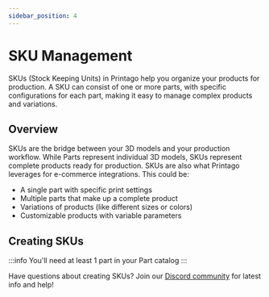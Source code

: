 ```yaml
---
sidebar_position: 4
---
```


# SKU Management

SKUs (Stock Keeping Units) in Printago help you organize your products for production. A SKU can consist of one or more parts, with specific configurations for each part, making it easy to manage complex products and variations.  

## Overview

SKUs are the bridge between your 3D models and your production workflow. While Parts represent individual 3D models, SKUs represent complete products ready for production. SKUs are also what Printago leverages for e-commerce integrations.  This could be:
- A single part with specific print settings
- Multiple parts that make up a complete product
- Variations of products (like different sizes or colors)
- Customizable products with variable parameters

## Creating SKUs

:::info
You'll need at least 1 part in your Part catalog
:::
<!-- 
### Basic SKU Setup
1. Navigate to `Products -> SKUs`.
2. Click "Create New SKU"
3. Add one or more parts to your SKU
4. Configure print settings for each part
5. Set quantity requirements for each part

### Advanced Configuration

#### Print Settings
- Override default part settings at the SKU level
- Set specific material and color requirements
- Configure printer tag requirements

#### Customization Options
- Enable OpenSCAD parameters for customization
- Set parameter limits and defaults
- Configure which options are available to customers

## Features

### Multi-Part Products
- Combine multiple parts into a single product
- Set different print settings for each component
- Manage assembly requirements

### Color and Material Management
- Specify required colors and materials
- Set printer matching rules
- Configure AMS (Automatic Material System) requirements

### Automation Support
- FabMatic™️ compatible for continuous production
- Queue management optimization
- Automatic printer assignment based on requirements

## Production Management

### Queue Integration
SKUs automatically integrate with Printago's smart queue system:
- Parts are matched to compatible printers
- Material and color requirements are enforced
- Printer tags are respected

### Monitoring and Status
- Track production progress for all SKU components
- Monitor material usage and requirements
- View real-time production statistics -->

Have questions about creating SKUs? Join our [Discord community](https://discord.gg/RCFA2u99De) for latest info and help!